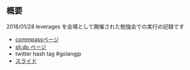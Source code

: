 ## 概要
2018/01/28 leverages を会場として開催された勉強会での実行の記録です

- [commpassページ](https://go-beginners.connpass.com/event/76645/)
- [sli.do ページ](https://app2.sli.do/event/indnsfbn/polls)
- twitter hash tag #golangjp
- [スライド](https://docs.google.com/presentation/d/1iwvr_wiPGky4vaf_RkJbeF7DPo3b0xnZYxi76HXwY2I/edit#slide=id.g2e31e31eb9_0_513)
